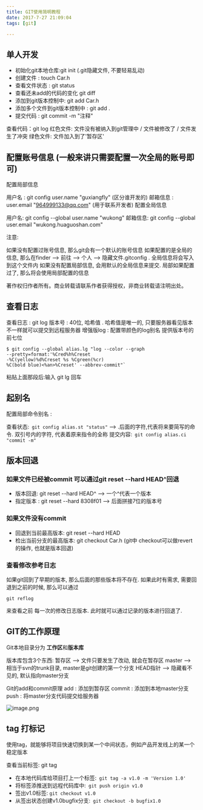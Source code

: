 ```yaml
---
title: GIT使用简明教程
date: 2017-7-27 21:09:04
tags: [git]

---
```


## 单人开发

- 初始化git本地仓库:git init (.git隐藏文件, 不要轻易乱动)
- 创建文件 : touch Car.h
- 查看文件状态 : git status
- 查看还未add的代码的变化 git diff
- 添加到git版本控制中: git add Car.h
- 添加多个文件到git版本控制中 : git add .
- 提交代码 : git commit -m "注释"

查看代码：git log
红色文件: 文件没有被纳入到git管理中 / 文件被修改了 / 文件发生了冲突
绿色文件: 文件加入到了'暂存区'

## 配置账号信息 (一般来讲只需要配置一次全局的账号即可)
配置局部信息

用户名 : git config user.name "guxiangfly" (区分谁开发的)
邮箱信息 : user.email "964999133@qq.com" (用于联系开发者)
配置全局信息

用户名: git config --global user.name "wukong"
邮箱信息: git config --global user.email "wukong.huaguoshan.com"

注意:

如果没有配置过账号信息, 那么git会有一个默认的账号信息
如果配置的是全局的信息, 那么在finder --> 前往 --> 个人 --> 隐藏文件.gitconfig . 全局信息将会写入到这个文件内
如果没有配置局部信息, 会用默认的全局信息来提交. 局部如果配置过了, 那么将会使用局部配置的信息


著作权归作者所有。商业转载请联系作者获得授权，非商业转载请注明出处。

## 查看日志

查看日志 : git log
版本号 : 40位, 哈希值 . 哈希值是唯一的, 只要服务器看见版本不一样就可以提交到远程服务器
增强版log : 配置带颜色的log别名 提供版本号的前七位
```
$ git config --global alias.lg "log --color --graph  
--pretty=format:'%Cred%h%Creset   
-%C(yellow)%d%Creset %s %Cgreen(%cr)   
%C(bold blue)<%an>%Creset' --abbrev-commit"`
```
粘贴上面那段后:输入 git lg 回车


## 起别名
配置局部命令别名 :

查看状态:` git config alias.st "status"` -->
.后面的字符,代表将来要简写的命令. 双引号内的字符, 代表着原来指令的全称
提交内容:` git config alias.ci "commit -m"`

## 版本回退
### 如果文件已经被commit 可以通过git reset --hard HEAD^回退
- 版本回退: git reset --hard HEAD^ --> 一个^代表一个版本
- 指定版本 : git reset --hard 8308f01 --> 后面拼接7位的版本号
### 如果文件没有commit

- 回退到当前最高版本: git reset --hard HEAD
- 检出当前分支的最高版本: git checkout Car.h (git中 checkout可以做revert的操作, 也就是版本回退)

### 查看修改参考日志
如果git回到了早期的版本, 那么后面的那些版本将不存在.
如果此时有需求, 需要回退到之前的时候, 那么可以通过
```
git reflog
```

 来查看之前
每一次的修改日志版本. 此时就可以通过记录的版本进行回退了.


## GIT的工作原理
Git本地目录分为 **工作区**和**版本库**

版本库包含3个东西:
暂存区 --> 文件只要发生了改动, 就会在暂存区
master --> 相当于svn的trunk目录, master是git创建的第一个分支
HEAD指针 --> 隐藏看不见的, 默认指向master分支

Git的add和commit原理
add : 添加到暂存区
commit : 添加到本地master分支
push : 将master分支代码提交给服务器

![image.png](http://upload-images.jianshu.io/upload_images/6406935-bf1205e5f941e5a0.png?imageMogr2/auto-orient/strip%7CimageView2/2/w/1240)

## tag 打标记
使用tag，就能够将项目快速切换到某一个中间状态，例如产品开发线上的某一个稳定版本

查看当前标签: git tag
- 在本地代码库给项目打上一个标签:` git tag -a v1.0 -m 'Version 1.0'`  
- 将标签添推送到远程代码库中:` git push origin v1.0`
- 签出v1.0标签: `git checkout v1.0`
- 从签出状态创建v1.0bugfix分支:` git checkout -b bugfix1.0`

